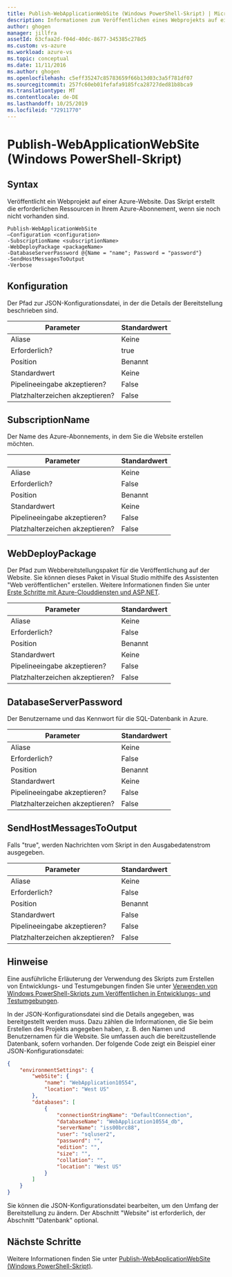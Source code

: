 ```yaml
---
title: Publish-WebApplicationWebSite (Windows PowerShell-Skript) | Microsoft Docs
description: Informationen zum Veröffentlichen eines Webprojekts auf einer Azure-Website. Dieses Skript erstellt die erforderlichen Ressourcen in Ihrem Azure-Abonnement, wenn sie noch nicht vorhanden sind.
author: ghogen
manager: jillfra
assetId: 63cfaa2d-f04d-40dc-8677-345385c278d5
ms.custom: vs-azure
ms.workload: azure-vs
ms.topic: conceptual
ms.date: 11/11/2016
ms.author: ghogen
ms.openlocfilehash: c5eff35247c85783659f66b13d03c3a5f781df07
ms.sourcegitcommit: 257fc60eb01fefafa9185fca28727ded81b8bca9
ms.translationtype: MT
ms.contentlocale: de-DE
ms.lasthandoff: 10/25/2019
ms.locfileid: "72911770"
---
```

# <a name="publish-webapplicationwebsite-windows-powershell-script"></a>Publish-WebApplicationWebSite (Windows PowerShell-Skript)
## <a name="syntax"></a>Syntax
Veröffentlicht ein Webprojekt auf einer Azure-Website. Das Skript erstellt die erforderlichen Ressourcen in Ihrem Azure-Abonnement, wenn sie noch nicht vorhanden sind.

```
Publish-WebApplicationWebSite
–Configuration <configuration>
-SubscriptionName <subscriptionName>
-WebDeployPackage <packageName>
-DatabaseServerPassword @{Name = "name"; Password = "password"}
-SendHostMessagesToOutput
-Verbose
```

## <a name="configuration"></a>Konfiguration
Der Pfad zur JSON-Konfigurationsdatei, in der die Details der Bereitstellung beschrieben sind.

| Parameter | Standardwert |
| --- | --- |
| Aliase |Keine |
| Erforderlich? |true |
| Position |Benannt |
| Standardwert |Keine |
| Pipelineeingabe akzeptieren? |False |
| Platzhalterzeichen akzeptieren? |False |

## <a name="subscriptionname"></a>SubscriptionName
Der Name des Azure-Abonnements, in dem Sie die Website erstellen möchten.

| Parameter | Standardwert |
| --- | --- |
| Aliase |Keine |
| Erforderlich? |False |
| Position |Benannt |
| Standardwert |Keine |
| Pipelineeingabe akzeptieren? |False |
| Platzhalterzeichen akzeptieren? |False |

## <a name="webdeploypackage"></a>WebDeployPackage
Der Pfad zum Webbereitstellungspaket für die Veröffentlichung auf der Website. Sie können dieses Paket in Visual Studio mithilfe des Assistenten "Web veröffentlichen" erstellen. Weitere Informationen finden Sie unter [Erste Schritte mit Azure-Clouddiensten und ASP.NET](vs-azure-tools-publish-webapplicationwebsite-windows-powershell-script.md).

| Parameter | Standardwert |
| --- | --- |
| Aliase |Keine |
| Erforderlich? |False |
| Position |Benannt |
| Standardwert |Keine |
| Pipelineeingabe akzeptieren? |False |
| Platzhalterzeichen akzeptieren? |False |

## <a name="databaseserverpassword"></a>DatabaseServerPassword
Der Benutzername und das Kennwort für die SQL-Datenbank in Azure.

| Parameter | Standardwert |
| --- | --- |
| Aliase |Keine |
| Erforderlich? |False |
| Position |Benannt |
| Standardwert |Keine |
| Pipelineeingabe akzeptieren? |False |
| Platzhalterzeichen akzeptieren? |False |

## <a name="sendhostmessagestooutput"></a>SendHostMessagesToOutput
Falls "true", werden Nachrichten vom Skript in den Ausgabedatenstrom ausgegeben.

| Parameter | Standardwert |
| --- | --- |
| Aliase |Keine |
| Erforderlich? |False |
| Position |Benannt |
| Standardwert |False |
| Pipelineeingabe akzeptieren? |False |
| Platzhalterzeichen akzeptieren? |False |

## <a name="remarks"></a>Hinweise
Eine ausführliche Erläuterung der Verwendung des Skripts zum Erstellen von Entwicklungs- und Testumgebungen finden Sie unter [Verwenden von Windows PowerShell-Skripts zum Veröffentlichen in Entwicklungs- und Testumgebungen](vs-azure-tools-publishing-using-powershell-scripts.md).

In der JSON-Konfigurationsdatei sind die Details angegeben, was bereitgestellt werden muss. Dazu zählen die Informationen, die Sie beim Erstellen des Projekts angegeben haben, z. B. den Namen und Benutzernamen für die Website. Sie umfassen auch die bereitzustellende Datenbank, sofern vorhanden. Der folgende Code zeigt ein Beispiel einer JSON-Konfigurationsdatei:

```json
{
    "environmentSettings": {
        "webSite": {
            "name": "WebApplication10554",
            "location": "West US"
        },
        "databases": [
            {
                "connectionStringName": "DefaultConnection",
                "databaseName": "WebApplication10554_db",
                "serverName": "iss00brc88",
                "user": "sqluser2",
                "password": "",
                "edition": "",
                "size": "",
                "collation": "",
                "location": "West US"
            }
        ]
    }
}
```

Sie können die JSON-Konfigurationsdatei bearbeiten, um den Umfang der Bereitstellung zu ändern. Der Abschnitt "Website" ist erforderlich, der Abschnitt "Datenbank" optional.

## <a name="next-steps"></a>Nächste Schritte
Weitere Informationen finden Sie unter [Publish-WebApplicationWebSite (Windows PowerShell-Skript)](vs-azure-tools-publish-webapplicationvm.md).
